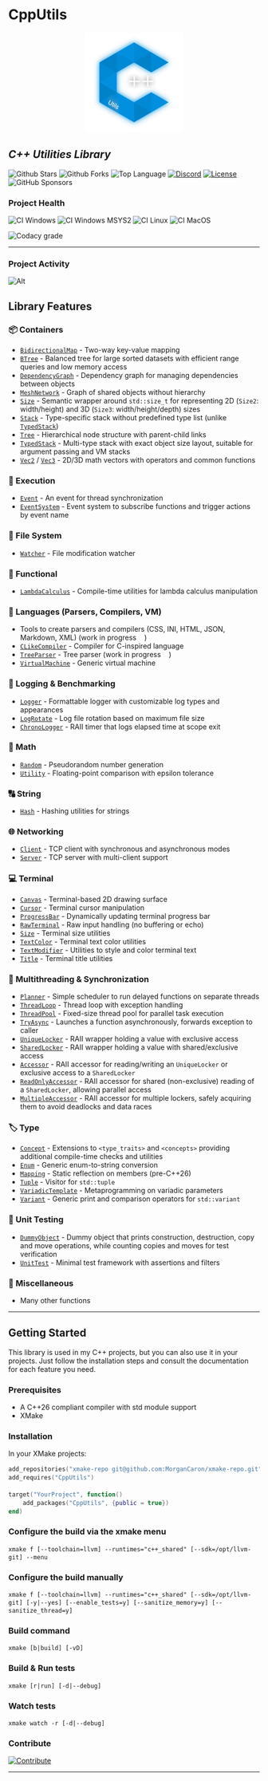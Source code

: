 # CppUtils

<p align="center"><img src="resources/logo.svg" alt="Logo CppUtils" width="200" height="200"/></p>

## *C++ Utilities Library*

![Github Stars](https://img.shields.io/github/stars/MorganCaron/CppUtils?style=for-the-badge)
![Github Forks](https://img.shields.io/github/forks/MorganCaron/CppUtils?style=for-the-badge)
![Top Language](https://img.shields.io/github/languages/top/MorganCaron/CppUtils?style=for-the-badge)
[![Discord](https://img.shields.io/discord/268838260153909249?label=Chat&logo=Discord&style=for-the-badge)](https://discord.gg/mxZvun4)
[![License](https://img.shields.io/github/license/MorganCaron/CppUtils?style=for-the-badge)](https://github.com/MorganCaron/CppUtils/blob/master/LICENSE)
![GitHub Sponsors](https://img.shields.io/github/sponsors/MorganCaron?style=for-the-badge)

### Project Health
![CI Windows](https://img.shields.io/github/actions/workflow/status/MorganCaron/CppUtils/ci-cpp-windows.yml?style=for-the-badge&logo=windows&logoColor=white&label=Windows)
![CI Windows MSYS2](https://img.shields.io/github/actions/workflow/status/MorganCaron/CppUtils/ci-cpp-windows-msys2.yml?style=for-the-badge&logo=windows&logoColor=white&label=Windows%20MSYS2)
![CI Linux](https://img.shields.io/github/actions/workflow/status/MorganCaron/CppUtils/ci-cpp-linux.yml?style=for-the-badge&logo=linux&logoColor=white&label=Linux)
![CI MacOS](https://img.shields.io/github/actions/workflow/status/MorganCaron/CppUtils/ci-cpp-macos.yml?style=for-the-badge&logo=macos&logoColor=white&label=MacOS)

![Codacy grade](https://img.shields.io/codacy/grade/49d265d3b8934ec398322a0a82c71184?style=for-the-badge&logo=codacy)

---

### Project Activity

![Alt](https://repobeats.axiom.co/api/embed/5ee3902d41c9a270bed3f8aa8dba9dd6298fd5ef.svg "Repobeats analytics image")

## Library Features

### 📦 Containers
- [`BidirectionalMap`](modules/Container/BidirectionalMap.mpp) - Two-way key-value mapping
- [`BTree`](modules/Container/BTree.mpp) - Balanced tree for large sorted datasets with efficient range queries and low memory access
- [`DependencyGraph`](modules/Container/DependencyGraph.mpp) - Dependency graph for managing dependencies between objects
- [`MeshNetwork`](modules/Container/MeshNetwork.mpp) - Graph of shared objects without hierarchy
- [`Size`](modules/Container/Size.mpp) - Semantic wrapper around `std::size_t` for representing 2D (`Size2`: width/height) and 3D (`Size3`: width/height/depth) sizes
- [`Stack`](modules/Container/Stack.mpp) - Type-specific stack without predefined type list (unlike [`TypedStack`](modules/Container/TypedStack.mpp))
- [`Tree`](modules/Container/Tree.mpp) - Hierarchical node structure with parent-child links
- [`TypedStack`](modules/Container/TypedStack.mpp) - Multi-type stack with exact object size layout, suitable for argument passing and VM stacks
- [`Vec2`](modules/Container/Vec2.mpp) / [`Vec3`](modules/Container/Vec3.mpp) - 2D/3D math vectors with operators and common functions

### 🚀 Execution
- [`Event`](modules/Execution/Event.mpp) - An event for thread synchronization
- [`EventSystem`](modules/Execution/EventSystem.mpp) - Event system to subscribe functions and trigger actions by event name

### 📁 File System
- [`Watcher`](modules/FileSystem/Watcher.mpp) - File modification watcher

### 🧠 Functional
- [`LambdaCalculus`](modules/Functional/LambdaCalculus.mpp) - Compile-time utilities for lambda calculus manipulation

### 🔣 Languages (Parsers, Compilers, VM)
- Tools to create parsers and compilers (CSS, INI, HTML, JSON, Markdown, XML) (work in progress <img src="resources/loading.gif" width="12" height="12"/>)
- [`CLikeCompiler`](modules/Language/CLikeCompiler.mpp) - Compiler for C-inspired language
- [`TreeParser`](modules/Language/TreeParser.mpp) - Tree parser (work in progress <img src="resources/loading.gif" width="12" height="12"/>)
- [`VirtualMachine`](modules/Language/VirtualMachine.mpp) - Generic virtual machine

### 📝 Logging & Benchmarking
- [`Logger`](modules/Log/Logger.mpp) - Formattable logger with customizable log types and appearances
- [`LogRotate`](modules/Log/LogRotate.mpp) - Log file rotation based on maximum file size
- [`ChronoLogger`](modules/Log/ChronoLogger.mpp) - RAII timer that logs elapsed time at scope exit

### 🧮 Math
- [`Random`](modules/Math/Random.mpp) - Pseudorandom number generation
- [`Utility`](modules/Math/Utility.mpp) - Floating-point comparison with epsilon tolerance

### 🔠 String
- [`Hash`](modules/String/Hash.mpp) - Hashing utilities for strings

### 🌐 Networking
- [`Client`](modules/Network/Client.mpp) - TCP client with synchronous and asynchronous modes
- [`Server`](modules/Network/Server.mpp) - TCP server with multi-client support

### 💻 Terminal
- [`Canvas`](modules/Terminal/Canvas.mpp) - Terminal-based 2D drawing surface
- [`Cursor`](modules/Terminal/Cursor.mpp) - Terminal cursor manipulation
- [`ProgressBar`](modules/Terminal/ProgressBar.mpp) - Dynamically updating terminal progress bar
- [`RawTerminal`](modules/Terminal/RawTerminal.mpp) - Raw input handling (no buffering or echo)
- [`Size`](modules/Terminal/Size.mpp) - Terminal size utilities
- [`TextColor`](modules/Terminal/TextColor.mpp) - Terminal text color utilities
- [`TextModifier`](modules/Terminal/TextModifier.mpp) - Utilities to style and color terminal text
- [`Title`](modules/Terminal/Title.mpp) - Terminal title utilities

### 🚦 Multithreading & Synchronization
- [`Planner`](modules/Thread/Planner.mpp) - Simple scheduler to run delayed functions on separate threads
- [`ThreadLoop`](modules/Thread/ThreadLoop.mpp) - Thread loop with exception handling
- [`ThreadPool`](modules/Thread/ThreadPool.mpp) - Fixed-size thread pool for parallel task execution
- [`TryAsync`](modules/Thread/TryAsync.mpp) - Launches a function asynchronously, forwards exception to caller
- [`UniqueLocker`](modules/Thread/UniqueLocker.mpp) - RAII wrapper holding a value with exclusive access
- [`SharedLocker`](modules/Thread/SharedLocker.mpp) - RAII wrapper holding a value with shared/exclusive access
- [`Accessor`](modules/Thread/UniqueLocker.mpp) - RAII accessor for reading/writing an `UniqueLocker` or exclusive access to a `SharedLocker`
- [`ReadOnlyAccessor`](modules/Thread/SharedLocker.mpp) - RAII accessor for shared (non-exclusive) reading of a `SharedLocker`, allowing parallel access
- [`MultipleAccessor`](modules/Thread/UniqueLocker.mpp) - RAII accessor for multiple lockers, safely acquiring them to avoid deadlocks and data races


### 🏷️ Type
- [`Concept`](modules/Type/Concept.mpp) - Extensions to `<type_traits>` and `<concepts>` providing additional compile-time checks and utilities
- [`Enum`](modules/Type/Enum.mpp) - Generic enum-to-string conversion
- [`Mapping`](modules/Type/ObjectMapping.mpp) - Static reflection on members (pre-C++26)
- [`Tuple`](modules/Type/Tuple.mpp) - Visitor for `std::tuple`
- [`VariadicTemplate`](modules/Type/VariadicTemplate.mpp) - Metaprogramming on variadic parameters
- [`Variant`](modules/Type/Variant.mpp) - Generic print and comparison operators for `std::variant`

### 🧪 Unit Testing
- [`DummyObject`](modules/UnitTest/DummyObject.mpp) - Dummy object that prints construction, destruction, copy and move operations, while counting copies and moves for test verification
- [`UnitTest`](modules/UnitTest/UnitTest.mpp) - Minimal test framework with assertions and filters

### 🧩 Miscellaneous
- Many other functions

---

## Getting Started

This library is used in my C++ projects, but you can also use it in your projects. Just follow the installation steps and consult the documentation for each feature you need.

### Prerequisites

- A C++26 compliant compiler with std module support
- XMake

### Installation

In your XMake projects:
```lua
add_repositories("xmake-repo git@github.com:MorganCaron/xmake-repo.git")
add_requires("CppUtils")

target("YourProject", function()
	add_packages("CppUtils", {public = true})
end)
```

### Configure the build via the xmake menu
```console
xmake f [--toolchain=llvm] --runtimes="c++_shared" [--sdk=/opt/llvm-git] --menu
```

### Configure the build manually
```console
xmake f [--toolchain=llvm] --runtimes="c++_shared" [--sdk=/opt/llvm-git] [-y|--yes] [--enable_tests=y] [--sanitize_memory=y] [--sanitize_thread=y]
```

### Build command
```console
xmake [b|build] [-vD]
```

### Build & Run tests
```console
xmake [r|run] [-d|--debug]
```

### Watch tests
```console
xmake watch -r [-d|--debug]
```

### Contribute

[![Contribute](https://img.shields.io/badge/-Contribute-blue?style=for-the-badge)](CONTRIBUTING.md)

---
